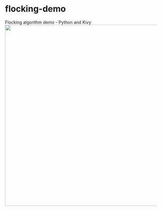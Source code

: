 # flocking-demo
Flocking algorithm demo - Python and Kivy
<img src="https://zhengludwig.files.wordpress.com/2015/07/e697a0e6a087e9a298.png" width="600">
